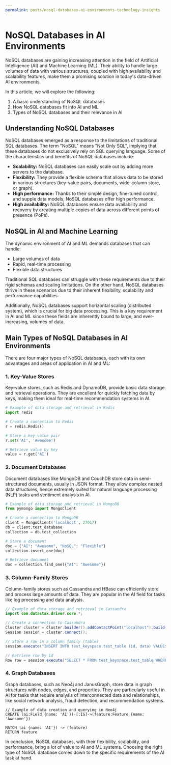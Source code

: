 ```yaml
---
permalink: posts/nosql-databases-ai-environments-technology-insights
---
```


# NoSQL Databases in AI Environments

NoSQL databases are gaining increasing attention in the field of Artificial Intelligence (AI) and Machine Learning (ML). Their ability to handle large volumes of data with various structures, coupled with high availability and scalability features, make them a promising solution in today's data-driven AI environments.

In this article, we will explore the following:

1. A basic understanding of NoSQL databases
2. How NoSQL databases fit into AI and ML
3. Types of NoSQL databases and their relevance in AI

## Understanding NoSQL Databases

NoSQL databases emerged as a response to the limitations of traditional SQL databases. The term "NoSQL" means "Not Only SQL", implying that these databases do not exclusively rely on SQL querying language. Some of the characteristics and benefits of NoSQL databases include:

- **Scalability:** NoSQL databases can easily scale out by adding more servers to the database.
- **Flexibility:** They provide a flexible schema that allows data to be stored in various structures (key-value pairs, documents, wide-column store, or graph).
- **High performance:** Thanks to their simple design, fine-tuned control, and supple data models, NoSQL databases offer high performance.
- **High availability:** NoSQL databases ensure data availability and recovery by creating multiple copies of data across different points of presence (PoPs).

## NoSQL in AI and Machine Learning

The dynamic environment of AI and ML demands databases that can handle:

- Large volumes of data
- Rapid, real-time processing
- Flexible data structures

Traditional SQL databases can struggle with these requirements due to their rigid schemas and scaling limitations. On the other hand, NoSQL databases thrive in these scenarios due to their inherent flexibility, scalability and performance capabilities.

Additionally, NoSQL databases support horizontal scaling (distributed system), which is crucial for big data processing. This is a key requirement in AI and ML since these fields are inherently bound to large, and ever-increasing, volumes of data.

## Main Types of NoSQL Databases in AI Environments

There are four major types of NoSQL databases, each with its own advantages and areas of application in AI and ML:

### 1. Key-Value Stores

Key-value stores, such as Redis and DynamoDB, provide basic data storage and retrieval operations. They are excellent for quickly fetching data by keys, making them ideal for real-time recommendation systems in AI.

```python
# Example of data storage and retrieval in Redis
import redis

# Create a connection to Redis
r = redis.Redis()

# Store a key-value pair
r.set('AI', 'Awesome')

# Retrieve value by key
value = r.get('AI')
```

### 2. Document Databases

Document databases like MongoDB and CouchDB store data in semi-structured documents, usually in JSON format. They allow complex nested data structures, hence extremely suited for natural language processing (NLP) tasks and sentiment analysis in AI.

```python
# Example of data storage and retrieval in MongoDB
from pymongo import MongoClient

# Create a connection to MongoDB
client = MongoClient('localhost', 27017)
db = client.test_database
collection = db.test_collection

# Store a document
doc = {"AI": "Awesome", "NoSQL": "Flexible"}
collection.insert_one(doc)

# Retrieve document
doc = collection.find_one({"AI": "Awesome"})
```

### 3. Column-Family Stores

Column-family stores such as Cassandra and HBase can efficiently store and process large amounts of data. They are popular in the AI field for tasks like log processing and data analysis.

```java
// Example of data storage and retrieval in Cassandra
import com.datastax.driver.core.*;

// Create a connection to Cassandra
Cluster cluster = Cluster.builder().addContactPoint("localhost").build();
Session session = cluster.connect();

// Store a row in a column family (table)
session.execute("INSERT INTO test_keyspace.test_table (id, data) VALUES (1, 'AwesomeAI')");

// Retrieve row by id
Row row = session.execute("SELECT * FROM test_keyspace.test_table WHERE id = 1").one();
```

### 4. Graph Databases

Graph databases, such as Neo4j and JanusGraph, store data in graph structures with nodes, edges, and properties. They are particularly useful in AI for tasks that require analysis of interconnected data and relationships, like social network analysis, fraud detection, and recommendation systems.

```cypher
// Example of data creation and querying in Neo4j
CREATE (ai:Field {name: 'AI'})-[:IS]->(feature:Feature {name: 'Awesome'})

MATCH (ai {name: 'AI'}) -> (feature)
RETURN feature
```

In conclusion, NoSQL databases, with their flexibility, scalability, and performance, bring a lot of value to AI and ML systems. Choosing the right type of NoSQL database comes down to the specific requirements of the AI task at hand.
